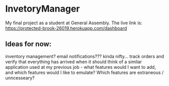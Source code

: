 # InvetoryManager
My final project as a student at General Assembly. The live link is: https://protected-brook-26019.herokuapp.com/dashboard 

## Ideas for now:
inventory management?
email notifications??? kinda nifty...
track orders and verify that everything has arrived when it should
think of a similar application used at my previous job - what features would I want to add, and which features would I like to emulate? Which features are extraneous / unncesseary?